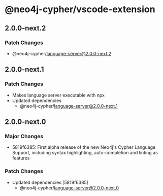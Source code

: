 # @neo4j-cypher/vscode-extension

## 2.0.0-next.2

### Patch Changes

- @neo4j-cypher/language-server@2.0.0-next.2

## 2.0.0-next.1

### Patch Changes

- Makes language server executable with npx
- Updated dependencies
  - @neo4j-cypher/language-server@2.0.0-next.1

## 2.0.0-next.0

### Major Changes

- 5819f6385: First alpha release of the new Neo4j's Cypher Language Support, including syntax highlighting, auto-completion and linting as features

### Patch Changes

- Updated dependencies [5819f6385]
  - @neo4j-cypher/language-server@2.0.0-next.0

